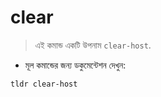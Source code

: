 # clear

> এই কমান্ড একটি উপনাম `clear-host`.

- মূল কমান্ডের জন্য ডকুমেন্টেশন দেখুন:

`tldr clear-host`
